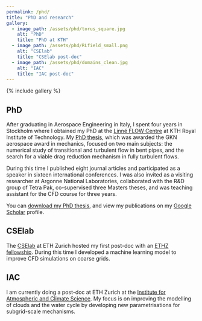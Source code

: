 ```yaml
---
permalink: /phd/
title: "PhD and research"
gallery:
  - image_path: /assets/phd/torus_square.jpg
    alt: "PhD"
    title: "PhD at KTH"
  - image_path: /assets/phd/RLfield_small.png
    alt: "CSElab"
    title: "CSElab post-doc"
  - image_path: /assets/phd/domains_clean.jpg
    alt: "IAC"
    title: "IAC post-doc"
---
```


{% include gallery %}

## PhD

After graduating in Aerospace Engineering in Italy, I spent four years in
Stockholm where I obtained my PhD at the [Linné FLOW
Centre](https://www.flow.kth.se) at KTH Royal Institute of Technology.
My [PhD thesis](/assets/pdfs/JacopoCanton_PhDthesis.pdf), which was awarded the
GKN aerospace award in mechanics, focused on two main subjects: the numerical
study of transitional and turbulent flow in bent pipes, and the search for a
viable drag reduction mechanism in fully turbulent flows.

During this time I published eight journal articles and participated as a
speaker in sixteen international conferences.
I was also invited as a visiting researcher at Argonne National Laboratories,
collaborated with the R&D group of Tetra Pak, co-supervised three Masters
theses, and was teaching assistant for the CFD course for three years.

You can [download my PhD thesis](/assets/pdfs/JacopoCanton_PhDthesis.pdf), and
view my publications on my [Google
Scholar](https://scholar.google.com/citations?user=7ypmj8YAAAAJ&hl=en&oi=ao)
profile.

## CSElab

The [CSElab](https://www.cse-lab.ethz.ch) at ETH Zurich hosted my first
post-doc with an [ETHZ
fellowship](https://ethz.ch/en/research/research-promotion/eth-fellowships.html).
During this time I developed a machine learning model to improve CFD
simulations on coarse grids.

## IAC

I am currently doing a post-doc at ETH Zurich at the [Institute for Atmospheric
and Climate Science](https://iac.ethz.ch/group/climate-and-water-cycle.html).
My focus is on improving the modelling of clouds and the water cycle by
developing new parametrisations for subgrid-scale mechanisms.
